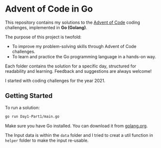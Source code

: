 # Advent of Code in Go

This repository contains my solutions to the [Advent of Code](https://adventofcode.com/) coding challenges, implemented in **Go (Golang)**.

The purpose of this project is twofold:
- To improve my problem-solving skills through Advent of Code challenges.
- To learn and practice the Go programming language in a hands-on way.

Each folder contains the solution for a specific day, structured for readability and learning. Feedback and suggestions are always welcome!

I started with coding challenges for the year 2021.

## Getting Started

To run a solution:

```bash
go run Day1-Part1/main.go
```

Make sure you have Go installed. You can download it from [golang.org](https://golang.org/dl/).

The Input data is within the `data` folder and I tried to creat a util function in `helper` folder to make the input re-usable.
